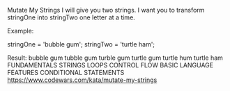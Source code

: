 Mutate My Strings
I will give you two strings. I want you to transform stringOne into stringTwo one letter at a time.

Example:

stringOne = 'bubble gum';
stringTwo = 'turtle ham';

Result:
bubble gum
tubble gum
turble gum
turtle gum
turtle hum
turtle ham
FUNDAMENTALS	STRINGS 	LOOPS		CONTROL FLOW 	BASIC LANGUAGE FEATURES 	CONDITIONAL STATEMENTS
https://www.codewars.com/kata/mutate-my-strings